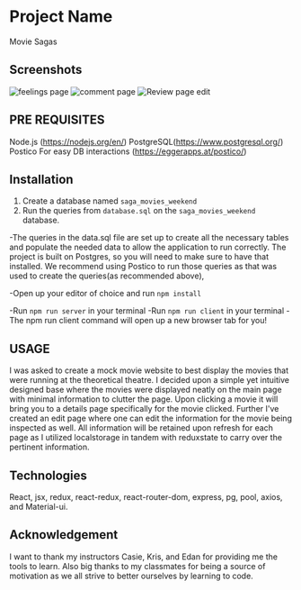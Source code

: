 # Project Name

Movie Sagas

## Screenshots
![feelings page](./screenshots/CommentPage.png)
![comment page](./screenshots/FeelingsPage.png)
![ Review page edit](./screenshots/ReviewPage.png)

## PRE REQUISITES 

Node.js (https://nodejs.org/en/)
PostgreSQL(https://www.postgresql.org/)
Postico For easy DB interactions (https://eggerapps.at/postico/)

## Installation
1. Create a database named `saga_movies_weekend`
2. Run the queries from `database.sql` on the `saga_movies_weekend` database.

-The queries in the data.sql file are set up to create all the necessary tables and populate the needed data to allow the application to run correctly. The project is built on Postgres, so you will need to make sure to have that installed. We recommend using Postico to run those queries as that was used to create the queries(as recommended above),

-Open up your editor of choice and run  `npm install`

-Run `npm run server` in your terminal
-Run `npm run client` in your terminal
-The npm run client command will open up a new browser tab for you!


## USAGE

I was asked to create a mock movie website to best display the movies that were running at the theoretical theatre. I decided upon a simple yet intuitive designed base where the movies were displayed neatly on the main page with minimal information to clutter the page. Upon clicking a movie it will bring you to a details page specifically for the movie clicked. Further I've created an edit page where one can edit the information for the movie being inspected as well. All information will be retained upon refresh for each page as I utilized localstorage in tandem with reduxstate to carry over the pertinent information.

## Technologies 
 React, jsx, redux, react-redux, react-router-dom, express, pg, pool, axios, and Material-ui. 

 ## Acknowledgement
I want to thank my instructors Casie, Kris, and Edan for providing me the tools to learn. Also big thanks to my classmates for being a source of motivation as we all strive to better ourselves by learning to code.